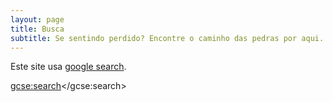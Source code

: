 ```yaml
---
layout: page
title: Busca
subtitle: Se sentindo perdido? Encontre o caminho das pedras por aqui.
---
```


Este site usa [google search](http://google.com).

<script>
  (function() {
    var cx = 'd505eaeb0dbc1ce8e';
    var gcse = document.createElement('script');
    gcse.type = 'text/javascript';
    gcse.async = true;
    gcse.src = 'https://cse.google.com/cse.js?cx=' + cx;
    var s = document.getElementsByTagName('script')[0];
    s.parentNode.insertBefore(gcse, s);
  })();
</script>
<gcse:search></gcse:search>
